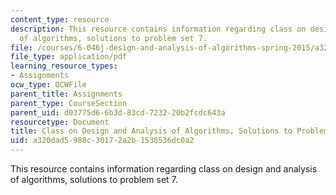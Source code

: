 ```yaml
---
content_type: resource
description: This resource contains information regarding class on design and analysis
  of algorithms, solutions to problem set 7.
file: /courses/6-046j-design-and-analysis-of-algorithms-spring-2015/a320dad5988c30172a2b1538536dc0a2_MIT6_046JS15_pset7sols.pdf
file_type: application/pdf
learning_resource_types:
- Assignments
ocw_type: OCWFile
parent_title: Assignments
parent_type: CourseSection
parent_uid: d03775d6-6b3d-83cd-7232-20b2fcdc643a
resourcetype: Document
title: Class on Design and Analysis of Algorithms, Solutions to Problem Set 7
uid: a320dad5-988c-3017-2a2b-1538536dc0a2
---
```

This resource contains information regarding class on design and analysis of algorithms, solutions to problem set 7.

